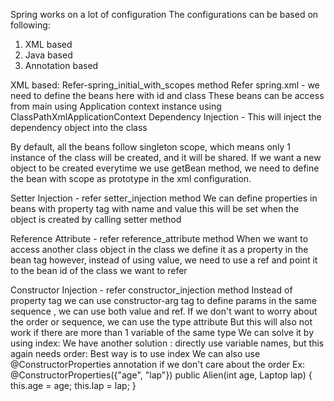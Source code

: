 Spring works on a lot of configuration
The configurations can be based on following:
1. XML based
2. Java based
3. Annotation based

XML based:
Refer-spring_initial_with_scopes method
Refer spring.xml - we need to define the beans here with id and class
These beans can be access from main using Application context instance
using ClassPathXmlApplicationContext
Dependency Injection - This will inject the dependency object into the class

By default, all the beans follow singleton scope, which means only 1 instance of the class
will be created, and it will be shared.
If we want a new object to be created everytime we use getBean method, we need to define
the bean with scope as prototype in the xml configuration.

Setter Injection - refer setter_injection method
We can define properties in beans with property tag with name and value
this will be set when the object is created by calling setter method

Reference Attribute - refer reference_attribute method
When we want to access another class object in the class
we define it as a property in the bean tag however, instead of using value,
we need to use a ref and point it to the bean id of the class we want to refer

Constructor Injection - refer constructor_injection method
Instead of property tag we can use constructor-arg tag to define params in the same
sequence , we can use both value and ref.
If we don't want to worry about the order or sequence, we can use the type attribute
<constructor-arg value="21" type="int"/>
<constructor-arg ref="laptop" type="com.varun.Laptop" />
But this will also not work if there are more than 1 variable of the same type
We can solve it by using index:
<constructor-arg ref="laptop" index="1"/>
<constructor-arg value="21" index="0"/>
We have another solution : directly use variable names, but this again needs order:
<constructor-arg name="age" value="21"/>
<constructor-arg name="lap" ref="laptop"/>
Best way is to use index
We can also use @ConstructorProperties annotation if we don't care about the order
Ex:
@ConstructorProperties({"age", "lap"})
public Alien(int age, Laptop lap) {
this.age = age;
this.lap = lap;
}